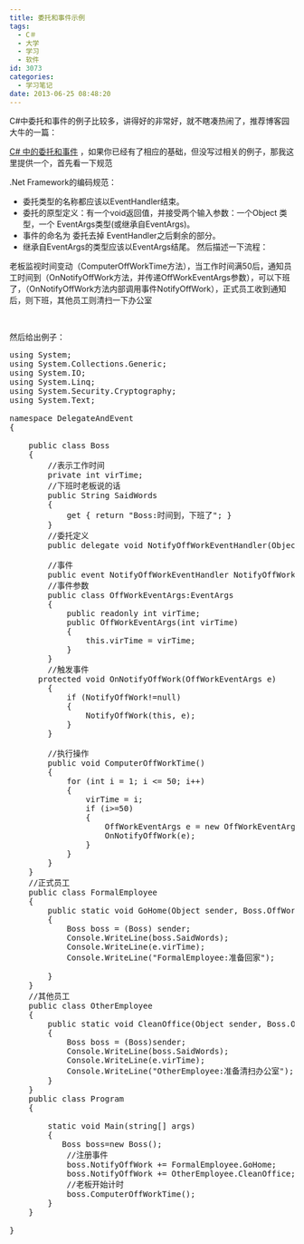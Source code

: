 ```yaml
---
title: 委托和事件示例
tags:
  - C＃
  - 大学
  - 学习
  - 软件
id: 3073
categories:
  - 学习笔记
date: 2013-06-25 08:48:20
---
```


C#中委托和事件的例子比较多，讲得好的非常好，就不瞎凑热闹了，推荐博客园大牛的一篇：

[C# 中的委托和事件](http://www.tracefact.net/csharp-programming/delegates-and-events-in-csharp.aspx) ，如果你已经有了相应的基础，但没写过相关的例子，那我这里提供一个，首先看一下规范

.Net Framework的编码规范：

*   委托类型的名称都应该以EventHandler结束。
*   委托的原型定义：有一个void返回值，并接受两个输入参数：一个Object 类型，一个 EventArgs类型(或继承自EventArgs)。
*   事件的命名为 委托去掉 EventHandler之后剩余的部分。
*   继承自EventArgs的类型应该以EventArgs结尾。
然后描述一下流程：

老板监视时间变动（ComputerOffWorkTime方法），当工作时间满50后，通知员工时间到（OnNotifyOffWork方法，并传递OffWorkEventArgs参数），可以下班了，（OnNotifyOffWork方法内部调用事件NotifyOffWork），正式员工收到通知后，则下班，其他员工则清扫一下办公室

&nbsp;

然后给出例子：
<pre class="lang:c# decode:true">using System;
using System.Collections.Generic;
using System.IO;
using System.Linq;
using System.Security.Cryptography;
using System.Text;

namespace DelegateAndEvent
{

    public class Boss
    {
        //表示工作时间
        private int virTime;
        //下班时老板说的话
        public String SaidWords
        {
            get { return "Boss:时间到，下班了"; }
        }
        //委托定义
        public delegate void NotifyOffWorkEventHandler(Object sender, OffWorkEventArgs e);

        //事件
        public event NotifyOffWorkEventHandler NotifyOffWork;
        //事件参数
        public class OffWorkEventArgs:EventArgs
        {
            public readonly int virTime;
            public OffWorkEventArgs(int virTime)
            {
                this.virTime = virTime;
            }
        }
        //触发事件
      protected void OnNotifyOffWork(OffWorkEventArgs e)
        {
            if (NotifyOffWork!=null)
            {
                NotifyOffWork(this, e);
            }
        }

        //执行操作
        public void ComputerOffWorkTime()
        {
            for (int i = 1; i &lt;= 50; i++)
            {
                virTime = i;
                if (i&gt;=50)
                {
                    OffWorkEventArgs e = new OffWorkEventArgs(i);
                    OnNotifyOffWork(e);
                }
            }
        }
    }
    //正式员工
    public class FormalEmployee
    {
        public static void GoHome(Object sender, Boss.OffWorkEventArgs e)
        {
            Boss boss = (Boss) sender;
            Console.WriteLine(boss.SaidWords);
            Console.WriteLine(e.virTime);
            Console.WriteLine("FormalEmployee:准备回家");

        }
    }
    //其他员工
    public class OtherEmployee
    {
        public static void CleanOffice(Object sender, Boss.OffWorkEventArgs e)
        {
            Boss boss = (Boss)sender;
            Console.WriteLine(boss.SaidWords);
            Console.WriteLine(e.virTime);
            Console.WriteLine("OtherEmployee:准备清扫办公室");
        }
    }
    public class Program
    {

        static void Main(string[] args)
        {
           Boss boss=new Boss();
            //注册事件
            boss.NotifyOffWork += FormalEmployee.GoHome;
            boss.NotifyOffWork += OtherEmployee.CleanOffice;
            //老板开始计时
            boss.ComputerOffWorkTime();
        }
    }

}</pre>
&nbsp;